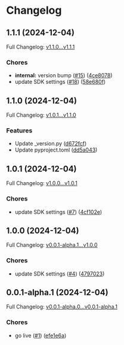# Changelog

## 1.1.1 (2024-12-04)

Full Changelog: [v1.1.0...v1.1.1](https://github.com/TJC-LP/grata-python/compare/v1.1.0...v1.1.1)

### Chores

* **internal:** version bump ([#15](https://github.com/TJC-LP/grata-python/issues/15)) ([4ce8078](https://github.com/TJC-LP/grata-python/commit/4ce807819f493e713948ed543cdb17d0f21b94ff))
* update SDK settings ([#18](https://github.com/TJC-LP/grata-python/issues/18)) ([58e680f](https://github.com/TJC-LP/grata-python/commit/58e680fe367cf4c0d32e4f9716e1e1b2385c5f55))

## 1.1.0 (2024-12-04)

Full Changelog: [v1.0.1...v1.1.0](https://github.com/TJC-LP/grata-python/compare/v1.0.1...v1.1.0)

### Features

* Update _version.py ([d672fcf](https://github.com/TJC-LP/grata-python/commit/d672fcf009945101e5e8b2464a5026ffdca008b8))
* Update pyproject.toml ([dd5a043](https://github.com/TJC-LP/grata-python/commit/dd5a043f015e3b1ed2e58ba2171cdff1f19d8951))

## 1.0.1 (2024-12-04)

Full Changelog: [v1.0.0...v1.0.1](https://github.com/TJC-LP/grata-python/compare/v1.0.0...v1.0.1)

### Chores

* update SDK settings ([#7](https://github.com/TJC-LP/grata-python/issues/7)) ([4cf102e](https://github.com/TJC-LP/grata-python/commit/4cf102e6e3b638a134ff245c2bdd2962794704ea))

## 1.0.0 (2024-12-04)

Full Changelog: [v0.0.1-alpha.1...v1.0.0](https://github.com/TJC-LP/grata-python/compare/v0.0.1-alpha.1...v1.0.0)

### Chores

* update SDK settings ([#4](https://github.com/TJC-LP/grata-python/issues/4)) ([4797023](https://github.com/TJC-LP/grata-python/commit/4797023a47c1c38f3d4848f950bac963a7093510))

## 0.0.1-alpha.1 (2024-12-04)

Full Changelog: [v0.0.1-alpha.0...v0.0.1-alpha.1](https://github.com/TJC-LP/grata-python/compare/v0.0.1-alpha.0...v0.0.1-alpha.1)

### Chores

* go live ([#1](https://github.com/TJC-LP/grata-python/issues/1)) ([efe1e6a](https://github.com/TJC-LP/grata-python/commit/efe1e6ae13df5b973574258a1e8df4cbbd8dc009))
